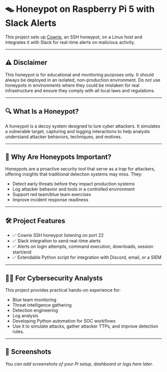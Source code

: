 # 🪤 Honeypot on Raspberry Pi 5 with Slack Alerts

This project sets up [Cowrie](https://github.com/cowrie/cowrie), an SSH honeypot, on a Linux host and integrates it with Slack for real-time alerts on malicious activity.

---

## ⚠️ Disclaimer
This honeypot is for educational and monitoring purposes only. It should always be deployed in an isolated, non-production environment. 
Do not use honeypots in environments where they could be mistaken for real infrastructure and ensure they comply with all local laws and regulations.

---

## 🔍 What Is a Honeypot?
A honeypot is a decoy system designed to lure cyber attackers. It simulates a vulnerable target, capturing and logging interactions to help analysts understand attacker behaviors, techniques, and motives.

---

## 🎯 Why Are Honeypots Important?

Honeypots are a proactive security tool that serve as a trap for attackers, offering insights that traditional detection systems may miss. They:
- Detect early threats before they impact production systems
- Log attacker behavior and tools in a controlled environment
- Support red team/blue team exercises
- Improve incident response readiness

---

## 🛠 Project Features
- ✅ Cowrie SSH honeypot listening on port 22
- ✅ Slack integration to send real-time alerts
- ✅ Alerts on login attempts, command execution, downloads, session start/end
- ✅ Extendable Python script for integration with Discord, email, or a SIEM

---

## 👨‍💻 For Cybersecurity Analysts

This project provides practical hands-on experience for:
- Blue team monitoring
- Threat intelligence gathering
- Detection engineering
- Log analysis
- Developing Python automation for SOC workflows
- Use it to simulate attacks, gather attacker TTPs, and improve detection rules.

---

## 📸 Screenshots
*You can add screenshots of your Pi setup, dashboard or logs here later.*
```
